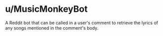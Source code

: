 # u/MusicMonkeyBot
A Reddit bot that can be called in a user's comment to retrieve the lyrics of any songs mentioned in the comment's body.
